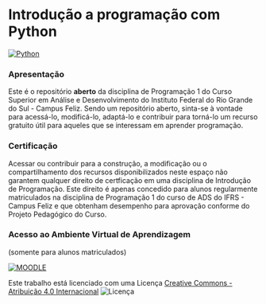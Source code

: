 # Introdução a programação com Python

[![Python](https://www.python.org/static/community_logos/python-powered-w-100x40.png)](https://www.python.org)

### Apresentação
Este é o repositório **aberto** da disciplina de Programação 1 do Curso Superior em Análise e Desenvolvimento do Instituto Federal do Rio Grande do Sul - Campus Feliz. Sendo um repositório aberto, sinta-se à vontade para acessá-lo, modificá-lo, adaptá-lo e contribuir para torná-lo um recurso gratuito útil para aqueles que se interessam em aprender programação.

### Certificação
Acessar ou contribuir para a construção, a modificação ou o compartilhamento dos recursos disponibilizados neste espaço não garantem qualquer direito de certficação em uma disciplina de Introdução de Programação. Este direito é apenas concedido para alunos regularmente matriculados na disciplina de Programação 1 do curso de ADS do IFRS - Campus Feliz e que obtenham desempenho para aprovação conforme do Projeto Pedagógico do Curso.

### Acesso ao Ambiente Virtual de Aprendizagem
(somente para alunos matriculados)

[![MOODLE](https://cdn.iconscout.com/icon/free/png-64/moodle-2-569555.png)](https://moodle.feliz.ifrs.edu.br)

Este trabalho está licenciado com uma Licença [Creative Commons - Atribuição 4.0 Internacional](https://creativecommons.org/licenses/by/4.0/) 
![Licença](https://i.creativecommons.org/l/by/4.0/88x31.png)
